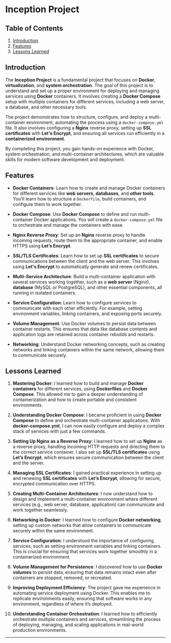 # Inception Project

## Table of Contents
1. [Introduction](#introduction)
2. [Features](#features)
3. [Lessons Learned](#lessons-learned)

## Introduction

The **Inception Project** is a fundamental project that focuses on **Docker**, **virtualization**, and **system orchestration**. The goal of this project is to understand and set up a proper environment for deploying and managing services using **Docker** containers. It involves creating a **Docker Compose** setup with multiple containers for different services, including a web server, a database, and other necessary tools.

The project demonstrates how to structure, configure, and deploy a multi-container environment, automating the process using a `docker-compose.yml` file. It also involves configuring a **Nginx** reverse proxy, setting up **SSL certificates** with **Let's Encrypt**, and ensuring all services run efficiently in a **containerized environment**.

By completing this project, you gain hands-on experience with Docker, system orchestration, and multi-container architectures, which are valuable skills for modern software development and deployment.

## Features

- **Docker Containers**: Learn how to create and manage Docker containers for different services like **web servers**, **databases**, and **other tools**. You’ll learn how to structure a `Dockerfile`, build containers, and configure them to work together.

- **Docker Compose**: Use **Docker Compose** to define and run multi-container Docker applications. You will create a `docker-compose.yml` file to orchestrate and manage the containers with ease.

- **Nginx Reverse Proxy**: Set up an **Nginx** reverse proxy to handle incoming requests, route them to the appropriate container, and enable HTTPS using **Let’s Encrypt**.

- **SSL/TLS Certificates**: Learn how to set up **SSL certificates** to secure communications between the client and the web server. This involves using **Let's Encrypt** to automatically generate and renew certificates.

- **Multi-Service Architecture**: Build a multi-container application with several services working together, such as a **web server** (Nginx), **database** (MySQL or PostgreSQL), and other essential components, all running in isolated containers.

- **Service Configuration**: Learn how to configure services to communicate with each other efficiently. For example, setting environment variables, linking containers, and exposing ports securely.

- **Volume Management**: Use Docker volumes to persist data between container restarts. This ensures that data like database contents and application logs are retained across container rebuilds and restarts.

- **Networking**: Understand Docker networking concepts, such as creating networks and linking containers within the same network, allowing them to communicate securely.

## Lessons Learned

1. **Mastering Docker**: I learned how to build and manage **Docker containers** for different services, using **Dockerfiles** and **Docker Compose**. This allowed me to gain a deeper understanding of containerization and how to create portable and consistent environments.

2. **Understanding Docker Compose**: I became proficient in using **Docker Compose** to define and orchestrate multi-container applications. With **docker-compose.yml**, I can now easily configure and deploy a complex stack of services with just a few commands.

3. **Setting Up Nginx as a Reverse Proxy**: I learned how to set up **Nginx** as a reverse proxy, handling incoming HTTP requests and directing them to the correct service container. I also set up **SSL/TLS certificates** using **Let’s Encrypt**, which ensures secure communication between the client and the server.

4. **Managing SSL Certificates**: I gained practical experience in setting up and renewing **SSL certificates** with **Let’s Encrypt**, allowing for secure, encrypted communication over HTTPS.

5. **Creating Multi-Container Architectures**: I now understand how to design and implement a multi-container environment where different services (e.g., web server, database, application) can communicate and work together seamlessly.

6. **Networking in Docker**: I learned how to configure **Docker networking**, setting up custom networks that allow containers to communicate securely within the same environment.

7. **Service Configuration**: I understood the importance of configuring services, such as setting environment variables and linking containers. This is crucial for ensuring that services work together smoothly in a containerized environment.

8. **Volume Management for Persistence**: I discovered how to use **Docker volumes** to persist data, ensuring that data remains intact even after containers are stopped, removed, or recreated.

9. **Improving Deployment Efficiency**: The project gave me experience in automating service deployment using Docker. This enables me to replicate environments easily, ensuring that software works in any environment, regardless of where it’s deployed.

10. **Understanding Container Orchestration**: I learned how to efficiently orchestrate multiple containers and services, streamlining the process of deploying, managing, and scaling applications in real-world production environments.

---


